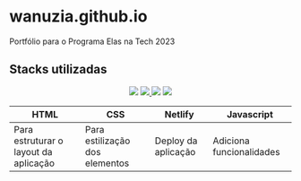 # wanuzia.github.io
Portfólio para o Programa Elas na Tech 2023

## Stacks utilizadas

<p align='center'> <a href="https://developer.mozilla.org/pt-BR/docs/Web/HTML" target="_blank"> <img src="https://img.shields.io/badge/HTML5-E34F26?style=for-the-badge&logo=html5&logoColor=white" /></a>
 <a href="https://developer.mozilla.org/pt-BR/docs/Web/CSS" target="_blank"><img src="https://img.shields.io/badge/CSS3-1572B6?style=for-the-badge&logo=css3&logoColor=white" />  </a>
 <a href="https://app.netlify.com/" target="_blank"><img src='https://img.shields.io/badge/Netlify-00C7B7?style=for-the-badge&logo=netlify&logoColor=white'/></a>
 <a href="https://developer.mozilla.org/pt-BR/docs/Web/JavaScript" target="_blank"><img src="https://img.shields.io/badge/JavaScript-323330?style=for-the-badge&logo=javascript&logoColor=F7DF1E" /></a>
 
|HTML|CSS|Netlify|Javascript
|-|-|-|-|
|Para estruturar o layout da aplicação|Para estilização dos elementos|Deploy da aplicação|Adiciona funcionalidades|
